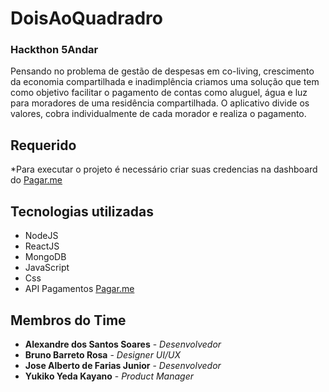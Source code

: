 # DoisAoQuadradro

### Hackthon 5Andar

Pensando no problema de gestão de despesas em co-living, crescimento da economia compartilhada e inadimplência criamos uma solução que tem como objetivo facilitar o pagamento de contas como aluguel, água e luz para moradores de uma residência compartilhada. O aplicativo divide os valores, cobra individualmente de cada morador e realiza o pagamento.

## Requerido
*Para executar o projeto é necessário criar suas credencias na dashboard
do [Pagar.me](https://pagar.me/)

## Tecnologias utilizadas

* NodeJS
* ReactJS
* MongoDB
* JavaScript
* Css
* API Pagamentos [Pagar.me](https://pagar.me/)


## Membros do Time

* **Alexandre dos Santos Soares** - *Desenvolvedor*
* **Bruno Barreto Rosa** - *Designer UI/UX*
* **Jose Alberto de Farias Junior** - *Desenvolvedor*
* **Yukiko Yeda Kayano** - *Product Manager*
